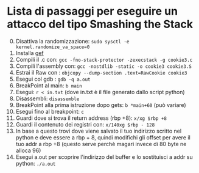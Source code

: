 # Lista di passaggi per eseguire un attacco del tipo Smashing the Stack

0. Disattiva la randomizzazione: `sudo sysctl -e kernel.randomize_va_space=0`
1. Installa [gef](https://hugsy.github.io/gef/)
2. Compili il .c con: `gcc -fno-stack-protector -zexecstack -g cookie3.c`
3. Compili l'assembly con: `gcc -nostdlib -static -o cookie3 cookie3.S`
4. Estrai il Raw con : `objcopy --dump-section .text=RawCookie cookie3` 
5. Esegui col gdb : `gdb -q a.out`
6. BreakPoint al main: `b main`
7. Esegui: `r < in.txt` (dove in.txt è il file generato dallo script python)
8. Disassembli: `disassemble`
9. BreakPoint alla prima istruzione dopo gets: `b *main+60` (può variare)
10. Esegui fino al breakpoint: `c`
11. Guardi dove si trova il return address (rbp +8): `x/xg $rbp +8`
12. Guardi il contenuto dei registri con: `x/140xg $rbp - 128`
13. In base a questo trovi dove viene salvato il tuo indirizzo scritto nel python e deve essere a rbp + 8, quindi modifichi gli offset per avere il tuo addr a rbp +8 (questo serve perchè magari invece di 80 byte ne alloca 96)
14. Esegui a.out per scoprire l'indirizzo del buffer e lo sostituisci a addr su python: `./a.out`
